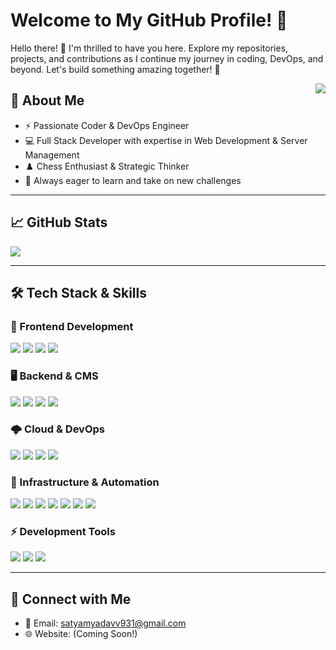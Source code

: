 # Welcome to My GitHub Profile! 🌟

Hello there! 👋 I'm thrilled to have you here. Explore my repositories, projects, and contributions as I continue my journey in coding, DevOps, and beyond. Let's build something amazing together! 🚀

<img align="right" src="https://profile-counter.glitch.me/ilearn-code/count.svg" />


## 🌟 About Me
- ⚡ Passionate Coder & DevOps Engineer  
- 💻 Full Stack Developer with expertise in Web Development & Server Management  
- ♟️ Chess Enthusiast & Strategic Thinker  
- 🌊 Always eager to learn and take on new challenges  

---

## 📈 GitHub Stats
<img align="center" src="http://github-readme-streak-stats.herokuapp.com?user=ilearn-code&theme=dark&date_format=M%20j%5B%2C%20Y%5D&background=0A0015&fire=00B1DD&ring=00C0DD&currStreakLabel=00C6DD">

---

## 🛠 Tech Stack & Skills

### 🚀 Frontend Development
<img src="https://img.shields.io/badge/html5-%23E34F26.svg?&style=for-the-badge&logo=html5&logoColor=white"> 
<img src="https://img.shields.io/badge/css3-%231572B6.svg?&style=for-the-badge&logo=css3&logoColor=white"> 
<img src="https://img.shields.io/badge/javascript-%23323330.svg?&style=for-the-badge&logo=javascript&logoColor=%23F7DF1E"> 
<img src="https://img.shields.io/badge/react-%2361DAFB.svg?&style=for-the-badge&logo=react&logoColor=white">

### 🖥 Backend & CMS
<img src="https://img.shields.io/badge/PHP-%777BB4.svg?&style=for-the-badge&logo=php&logoColor=white"> 
<img src="https://img.shields.io/badge/WordPress-%230075A8.svg?&style=for-the-badge&logo=wordpress&logoColor=white"/> 
<img src="https://img.shields.io/badge/Java-%23FF0000.svg?&style=for-the-badge&logo=java&logoColor=white"> 
<img src="https://img.shields.io/badge/SQL-%230075A8.svg?&style=for-the-badge&logo=sql&logoColor=white"/>

### 🌩 Cloud & DevOps
<img src="https://img.shields.io/badge/AWS-%23FF9900.svg?&style=for-the-badge&logo=amazon-aws&logoColor=white"> 
<img src="https://img.shields.io/badge/Azure-%230072C6.svg?&style=for-the-badge&logo=microsoft-azure&logoColor=white"> 
<img src="https://img.shields.io/badge/Digital%20Ocean-%230167ff.svg?&style=for-the-badge&logo=digitalocean&logoColor=white"> 
<img src="https://img.shields.io/badge/Cloudflare-%23F38020.svg?&style=for-the-badge&logo=cloudflare&logoColor=white">

### 🔧 Infrastructure & Automation
<img src="https://img.shields.io/badge/Nginx-%23009639.svg?&style=for-the-badge&logo=nginx&logoColor=white"> 
<img src="https://img.shields.io/badge/Apache-%23D22128.svg?&style=for-the-badge&logo=apache&logoColor=white"> 
<img src="https://img.shields.io/badge/Docker-%232496ED.svg?&style=for-the-badge&logo=docker&logoColor=white"> 
<img src="https://img.shields.io/badge/Kubernetes-%23326CE5.svg?&style=for-the-badge&logo=kubernetes&logoColor=white"> 
<img src="https://img.shields.io/badge/Bash-%234EAA25.svg?&style=for-the-badge&logo=gnubash&logoColor=white"> 
<img src="https://img.shields.io/badge/CI%2FCD-%23025E8C.svg?&style=for-the-badge&logo=gitlab&logoColor=white"> 
<img src="https://img.shields.io/badge/Linux-%23FCC624.svg?&style=for-the-badge&logo=linux&logoColor=black">

### ⚡ Development Tools
<img src="https://img.shields.io/badge/Git-%23F05033.svg?&style=for-the-badge&logo=git&logoColor=white"/> 
<img src="https://img.shields.io/badge/VS%20Code-%23007ACC.svg?&style=for-the-badge&logo=visual-studio-code&logoColor=white"> 
<img src="https://img.shields.io/badge/Linux-%23FCC624.svg?&style=for-the-badge&logo=linux&logoColor=black">

---

## 🤝 Connect with Me
- 📧 Email: satyamyadavv931@gmail.com  
- 🌐 Website: (Coming Soon!)

